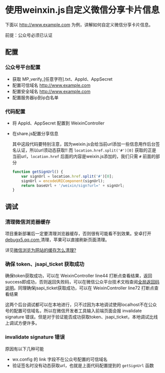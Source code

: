 # 使用weinxin.js自定义微信分享卡片信息

下面以 http://www.example.com 为例，讲解如何自定义微信分享卡片信息。

前提：公众号必须已认证

## 配置
### 公众号平台配置
- 获取 MP\_verify_[任意字符].txt、AppId、AppSecret
- 配置可信域名 http://www.example.com
- 配置安全域名 http://www.example.com
- 配置服务器ip到ip白名单

### 代码配置

- 将 AppId、AppSecret 配置到 WeixinController
- 在share.js配置分享信息
    
    其中这段代码要特别注意，因为weixin.js会给当前url添加一些信息用作后台签名认证，所以url须动态获取!! 而 `location.href.split('#')[0]` 获取的正是当前url，`location.href` 后面的内容是weixin.js添加的，我们只需 `#` 前面的部分 
    
    ````js
    function getSignUrl() {
        var signUrl = location.href.split('#')[0];
        signUrl = encodeURIComponent(signUrl);
        return baseUrl + '/weixin/sign?url=' + signUrl;
    }
    ````

## 调试

### 清理微信浏览器缓存

项目重新部署后一定要清理浏览器缓存，否则很有可能看不到效果。安卓打开 [debugx5.qq.com ](debugx5.qq.com) 清理，苹果可以直接刷新页面清理。

详见[微信浏览为网站的缓存怎么清理?](https://www.zhihu.com/question/22471239)

### 确保 token、jsapi_ticket 获取成功

确保token获取成功，可以在 WeixinController line44 打断点查看结果，返回success即成功，否则返回失败码，可以在微信公众平台技术文档查阅[全局返回码说明](https://mp.weixin.qq.com/wiki?t=resource/res_main&id=mp1433747234)。同理确保jsapi_ticket获取成功，可以在 WeixinController line72 打断点查看结果

这两个后台调试都可以在本地进行，只不过因为本地调试使用localhost不在公众号的配置可信域名，所以在微信开发者工具输入前端页面会报 invalidate signature 错误。但是对于验证能否成功获取token、jsapi_ticket，本地调试比线上调试方便许多。

### invalidate signature 错误

原因有以下几种可能 

- wx.config 的 link 字段不在公众号配置的可信域名
- 验证签名时没有动态获取url，也就是上面代码配置提到的 `getSignUrl` 函数
